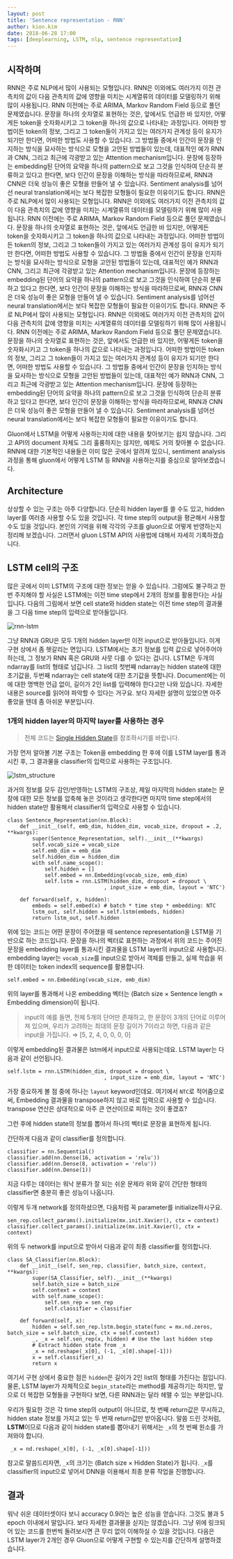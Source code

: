 ```yaml
---
layout: post
title: 'Sentence representation - RNN'
author: kion.kim
date: 2018-06-28 17:00
tags: [deeplearning, LSTM, nlp, sentence representation]
---
```


## 시작하며

RNN은 주로 NLP에서 많이 사용되는 모형입니다. RNN은 이외에도 여러가지 이전 관측치의 값이 다음 관측치의 값에 영향을 미치는 시계열류의 데이터를 모델링하기 위해 많이 사용됩니다. RNN 이전에는 주로 ARIMA, Markov Random Field 등으로 풀던 문제였습니다. 문장을 하나의 숫자열로 표현하는 것은, 앞에서도 언급한 바 있지만, 어떻게든 token을 숫자화시키고 그 token을 하나의 값으로 나타내는 과정입니다. 어떠한 방법이든 token의 정보, 그리고 그 token들이 가지고 있는 여러가지 관계성 등이 유지가 되기만 한다면, 어떠한 방법도 사용할 수 있습니다. 그 방법들 중에서 인간이 문장을 인지하는 방식을 묘사하는 방식으로 모형을 고안된 방법들이 있는데, 대표적인 예가 RNN과 CNN, 그리고 최근에 각광받고 있는 Attention mechanism입니다. 문장에 등장하는 embedding된 단어의 요약을 하나의  pattern으로 보고 그것을 인식하여 단순히 분류하고 있다고 한다면, 보다 인간이 문장을 이해하는 방식을 따라하므로써, RNN과 CNN은 더욱 성능이 좋은 모형을 만들어 낼 수 있습니다. Sentiment analysis를 넘어선 neural translation에서는 보다 복잡한 모형들이 필요한 이유이기도 합니다.
RNN은 주로 NLP에서 많이 사용되는 모형입니다. RNN은 이외에도 여러가지 이전 관측치의 값이 다음 관측치의 값에 영향을 미치는 시계열류의 데이터를 모델링하기 위해 많이 사용됩니다. RNN 이전에는 주로 ARIMA, Markov Random Field 등으로 풀던 문제였습니다. 문장을 하나의 숫자열로 표현하는 것은, 앞에서도 언급한 바 있지만, 어떻게든 token을 숫자화시키고 그 token을 하나의 값으로 나타내는 과정입니다. 어떠한 방법이든 token의 정보, 그리고 그 token들이 가지고 있는 여러가지 관계성 등이 유지가 되기만 한다면, 어떠한 방법도 사용할 수 있습니다. 그 방법들 중에서 인간이 문장을 인지하는 방식을 묘사하는 방식으로 모형을 고안된 방법들이 있는데, 대표적인 예가 RNN과 CNN, 그리고 최근에 각광받고 있는 Attention mechanism입니다. 문장에 등장하는 embedding된 단어의 요약을 하나의  pattern으로 보고 그것을 인식하여 단순히 분류하고 있다고 한다면, 보다 인간이 문장을 이해하는 방식을 따라하므로써, RNN과 CNN은 더욱 성능이 좋은 모형을 만들어 낼 수 있습니다. Sentiment analysis를 넘어선 neural translation에서는 보다 복잡한 모형들이 필요한 이유이기도 합니다.
RNN은 주로 NLP에서 많이 사용되는 모형입니다. RNN은 이외에도 여러가지 이전 관측치의 값이 다음 관측치의 값에 영향을 미치는 시계열류의 데이터를 모델링하기 위해 많이 사용됩니다. RNN 이전에는 주로 ARIMA, Markov Random Field 등으로 풀던 문제였습니다. 문장을 하나의 숫자열로 표현하는 것은, 앞에서도 언급한 바 있지만, 어떻게든 token을 숫자화시키고 그 token을 하나의 값으로 나타내는 과정입니다. 어떠한 방법이든 token의 정보, 그리고 그 token들이 가지고 있는 여러가지 관계성 등이 유지가 되기만 한다면, 어떠한 방법도 사용할 수 있습니다. 그 방법들 중에서 인간이 문장을 인지하는 방식을 묘사하는 방식으로 모형을 고안된 방법들이 있는데, 대표적인 예가 RNN과 CNN, 그리고 최근에 각광받고 있는 Attention mechanism입니다. 문장에 등장하는 embedding된 단어의 요약을 하나의  pattern으로 보고 그것을 인식하여 단순히 분류하고 있다고 한다면, 보다 인간이 문장을 이해하는 방식을 따라하므로써, RNN과 CNN은 더욱 성능이 좋은 모형을 만들어 낼 수 있습니다. Sentiment analysis를 넘어선 neural translation에서는 보다 복잡한 모형들이 필요한 이유이기도 합니다.

Gluon에서 LSTM을 어떻게 사용하는지에 대한 내용을 찾아보기는 쉽지 않습니다. 그리고 API의 document 자체도 그리 훌륭하지는 않지만, 예제도 거의 찾아볼 수 없습니다. RNN에 대한 기본적인 내용들은 이미 많은 곳에서 알려져 있으니, sentiment analysis 과정을 통해 gluon에서 어떻게 LSTM 등 RNN을 사용하는지를 중심으로 알아보겠습니다.


## Architecture

상상할 수 있는 구조는 아주 다양합니다. 단순히 hidden layer를 쓸 수도 있고, hidden layer를 여러층 사용할 수도 있을  것입니다. 각 time step의 output을 평균해서 사용할 수도 있을 것입니다. 본인의 기억을 위해 각각의 구조를 gluon으로 어떻게 반영하는지 정리해 보겠습니다. 그러면서 gluon LSTM API의 사용법에 대해서 자세히 기록하겠습니다.

## LSTM cell의 구조

많은 곳에서 이미 LSTM의 구조에 대한 정보는 얻을 수 있습니다. 그럼에도 불구하고 한번 주지해야 할 사실은 LSTM에는 이전 time step에서 2개의 정보를 활용한다는 사실입니다. 다음의 그림에서 보면 cell state와 hidden state는 이전 time step의 결과물을 그 다음 time step의 입력으로 받아들입니다.

![rnn-lstm](/assets/rnn-lstm.png)

그냥 RNN과 GRU은 모두 1개의 hidden layer만 이전 input으로 받아들입니다. 이게 구현 상에서 좀 헷갈리는 면입니다. LSTM에서는 초기 정보를 입력 값으로 넣어주어야 하는데, 그 정보가 RNN 혹은 GRU와 사뭇 다를 수 있다는 겁니다. LSTM은 두개의 ndarray를 list의 형태로 넘깁니다. 그 list의 첫번째 ndarray는 hidden state에 대한 초기값을, 두번째 ndarray는 cell state에 대한 초기값을 뜻합니다. Document에는 이에 대한 명백한 언급 없이, 길이가 2인 list를 입력해야 한다고만 나와 있습니다. 자세한 내용은 source를 읽어야 파악할 수 있다는 거구요. 보다 자세한 설명이 있었으면 아주 좋았을 텐데 좀 아쉬운 부분입니다.


### 1개의 hidden layer의 마지막 layer를 사용하는 경우

> 전체 코드는 [Single Hidden State](http://210.121.159.217:9090/kionkim/stat-analysis/blob/master/nlp_models/notebooks/text_classification_single_layer_LSTM_representation_lfw.ipynb)를 참조하시기를 바랍니다.


가장 먼저 알아볼 기본 구조는 Token을 embedding 한 후에 이를 LSTM layer를 통과시킨 후, 그 결과물을 classifier의 입력으로 사용하는 구조입니다.

![lstm_structure](/assets/lstm_structure.png)

과거의 정보를 모두 감안/반영하는 LSTM의 구조상, 제일 마지막의 hidden state는 문장에 대한 모든 정보를 압축해 놓은 것이라고 생각한다면 마지막 time step에서의 hidden state만 활용해서 classifier의 입력으로 사용할 수 있습니다.

```
class Sentence_Representation(nn.Block):
    def __init__(self, emb_dim, hidden_dim, vocab_size, dropout = .2, **kwargs):
        super(Sentence_Representation, self).__init__(**kwargs)
        self.vocab_size = vocab_size
        self.emb_dim = emb_dim
        self.hidden_dim = hidden_dim
        with self.name_scope():
            self.hidden = []
            self.embed = nn.Embedding(vocab_size, emb_dim)
            self.lstm = rnn.LSTM(hidden_dim, dropout = dropout \
                               , input_size = emb_dim, layout = 'NTC')

    def forward(self, x, hidden):
        embeds = self.embed(x) # batch * time step * embedding: NTC
        lstm_out, self.hidden = self.lstm(embeds, hidden)
        return lstm_out, self.hidden
```

위에 있는 코드는 어떤 문장이 주어졌을 때 sentence representation을 LSTM을 기반으로 하는 코드입니다. 문장을 하나의 벡터로 표현하는 과정에서 위의 코드는 주어진 문장을 embedding layer를 통과시킨 결과물을 LSTM layer의 input으로 사용합니다. embedding layer는 `vocab_size`를 input으로 받아서 객체를 만들고, 실제 학습을 위한 데이터는 token index의 sequence를 활용합니다.

```
self.embed = nn.Embedding(vocab_size, emb_dim)
```

위의 layer를 통과해서 나온 embedding 벡터는 (Batch size $\times$ Sentence length $\times$ Embedding dimension)이 됩니다.

> input의 예를 들면, 전체 5개의 단어만 존재하고, 한 문장이 3개의 단어로 이루어져 있으며, 우리가 고려하는 최대의 문장 길이가 7이라고 하면, 다음과 같은 input을 가집니다. 
> $\Rightarrow$ [5, 2, 4, 0, 0, 0, 0]


이렇게 embedding된 결과물은 lstm에서 input으로 사용되는데요. LSTM layer는 다음과 같이 선언됩니다.

```
self.lstm = rnn.LSTM(hidden_dim, dropout = dropout \
                               , input_size = emb_dim, layout = 'NTC')
```

가장 중요하게 볼 점 중에 하나는 `layout` keyword인데요. 여기에서 `NTC`로 적어줌으로써, Embedding 결과물을 transpose하지 않고 바로 입력으로 사용할 수 있습니다. transpose 연산은 상대적으로 아주 큰 연산이므로 피하는 것이 좋겠죠?


 그런 후에 hidden state의 정보를 뽑아서 하나의 벡터로 문장을 표현하게 됩니다.

간단하게 다음과 같이 classifier를 정의합니다.

```
classifier = nn.Sequential()
classifier.add(nn.Dense(16, activation = 'relu'))
classifier.add(nn.Dense(8, activation = 'relu'))
classifier.add(nn.Dense(1))
```

지금 다루는 데이터는 워낙 분류가 잘 되는 쉬운 문제라 위와 같이 간단한 형태의 classifier면 충분히 좋은 성능이 나옵니다.

이렇게 두개 network를 정의하셨으면, 다음처럼 꼭 parameter를 initialize하시구요.

```
sen_rep.collect_params().initialize(mx.init.Xavier(), ctx = context)
classifier.collect_params().initialize(mx.init.Xavier(), ctx = context)
```

위의 두 network를 input으로 받아서 다음과 같이 최종 classifier를 정의합니다.

```
class SA_Classifier(nn.Block):
    def __init__(self, sen_rep, classifier, batch_size, context, **kwargs):
        super(SA_Classifier, self).__init__(**kwargs)
        self.batch_size = batch_size
        self.context = context
        with self.name_scope():
            self.sen_rep = sen_rep
            self.classifier = classifier
            
    def forward(self, x):
        hidden = self.sen_rep.lstm.begin_state(func = mx.nd.zeros, batch_size = self.batch_size, ctx = self.context)
        _, _x = self.sen_rep(x, hidden) # Use the last hidden step
        # Extract hidden state from _x
        _x = nd.reshape(_x[0], (-1, _x[0].shape[-1]))
        x = self.classifier(_x)
        return x    
```

여기서 구현 상에서 중요한 점은 `hidden`은 길이가 2인 list의 형태를 가진다는 점입니다. 물론, LSTM layer가 자체적으로 `begin_state`라는 method를 제공하기는 하지만, 앞으로 더 복잡한 모형들을 구현하다 보면, 다른 RNN과는 달라 헤맬 수 있는 부분입니다.

우리가 필요한 것은 각 time step의 output이 아니므로, 첫 번째 return값은 무시하고, hidden state 정보를 가지고 있는 두 번재 return값만 받아옵니다. 말씀 드린 것처럼, **LSTM**이므로 다음과 같이 hidden state를 뽑아내기 위해서는 `_x`의 첫 번째 원소를 가져와야 합니다.

```
 _x = nd.reshape(_x[0], (-1, _x[0].shape[-1]))
```

참고로 말씀드리자면, `_x`의 크기는 (Batch size $\times$ Hidden State)가 됩니다. `_x`를 classifier의 input으로 넣어서 DNN을 이용해서 최종 분류 작업을 진행합니다.



## 결과

워낙 쉬운 데이터셋이다 보니 accuracy 0.9라는 높은 성능을 얻습니다. 그것도 불과 5 epoch 이내에서 말입니다. 보다 자세한 결과물을 싣지는 않겠습니다. 그냥 위에 링크되어 있는 코드를 한번씩 돌려보시면 큰 무리 없이 이해하실 수 있을 것입니다. 다음은 LSTM layer가 2개인 경우 Gluon으로 어떻게 구현할 수 있는지를 간단하게 설명하겠습니다.